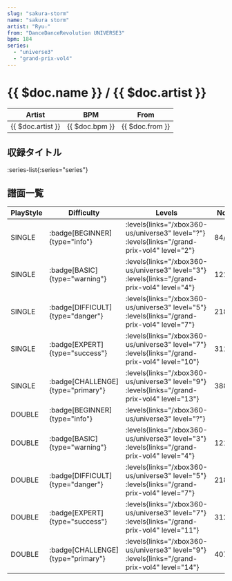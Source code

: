 ```yaml
---
slug: "sakura-storm"
name: "sakura storm"
artist: "Ryu☆"
from: "DanceDanceRevolution UNIVERSE3"
bpm: 184
series:
  - "universe3"
  - "grand-prix-vol4"
---
```


# {{ $doc.name }} / {{ $doc.artist }}

|Artist|BPM|From|
|------|---|----|
|{{ $doc.artist }}|{{ $doc.bpm }}|{{ $doc.from }}|

## 収録タイトル

:series-list{:series="series"}

## 譜面一覧

|PlayStyle|Difficulty|Levels|Notes|Movie|
|---------|----------|------|-----|-----|
|SINGLE| :badge[BEGINNER]{type="info"}| :levels{links="/xbox360-us/universe3" level="?"} :levels{links="/grand-prix-vol4" level="2"}|84/2||
|SINGLE| :badge[BASIC]{type="warning"}| :levels{links="/xbox360-us/universe3" level="3"} :levels{links="/grand-prix-vol4" level="4"}|121/5||
|SINGLE| :badge[DIFFICULT]{type="danger"}| :levels{links="/xbox360-us/universe3" level="5"} :levels{links="/grand-prix-vol4" level="7"}|218/11||
|SINGLE| :badge[EXPERT]{type="success"}| :levels{links="/xbox360-us/universe3" level="7"} :levels{links="/grand-prix-vol4" level="10"}|311/13||
|SINGLE| :badge[CHALLENGE]{type="primary"}| :levels{links="/xbox360-us/universe3" level="9"} :levels{links="/grand-prix-vol4" level="13"}|388/8||
|DOUBLE| :badge[BEGINNER]{type="info"}| :levels{links="/xbox360-us/universe3" level="?"}|||
|DOUBLE| :badge[BASIC]{type="warning"}| :levels{links="/xbox360-us/universe3" level="3"} :levels{links="/grand-prix-vol4" level="4"}|121/5||
|DOUBLE| :badge[DIFFICULT]{type="danger"}| :levels{links="/xbox360-us/universe3" level="5"} :levels{links="/grand-prix-vol4" level="7"}|218/15||
|DOUBLE| :badge[EXPERT]{type="success"}| :levels{links="/xbox360-us/universe3" level="7"} :levels{links="/grand-prix-vol4" level="11"}|312/8||
|DOUBLE| :badge[CHALLENGE]{type="primary"}| :levels{links="/xbox360-us/universe3" level="9"} :levels{links="/grand-prix-vol4" level="14"}|407/8||
